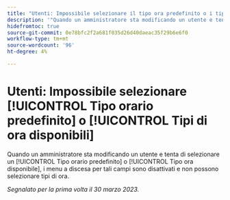 ```yaml
---
title: "Utenti: Impossibile selezionare il tipo ora predefinito o i tipi ora disponibili"
description: '"Quando un amministratore sta modificando un utente e tenta di selezionare un tipo di ora predefinito o un tipo di ora disponibile, vedrà che i menu a discesa per tali campi sono disabilitati e non possono selezionare tipi di ora. ”'
hidefromtoc: true
source-git-commit: 0e78bfc2f2a681f035d26d40daeac35f29b6e6f0
workflow-type: tm+mt
source-wordcount: '96'
ht-degree: 4%

---
```



# Utenti: Impossibile selezionare [!UICONTROL Tipo orario predefinito] o [!UICONTROL Tipi di ora disponibili]

Quando un amministratore sta modificando un utente e tenta di selezionare un [!UICONTROL Tipo orario predefinito] o [!UICONTROL Tipo ora disponibile], i menu a discesa per tali campi sono disattivati e non possono selezionare tipi di ora.

_Segnalato per la prima volta il 30 marzo 2023._

